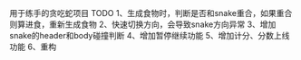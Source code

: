 用于练手的贪吃蛇项目 
TODO
1、生成食物时，判断是否和snake重合，如果重合则算进食，重新生成食物
2、快速切换方向，会导致snake方向异常
3、增加snake的header和body碰撞判断
4、增加暂停继续功能
5、增加计分、分数上线功能
6、重构